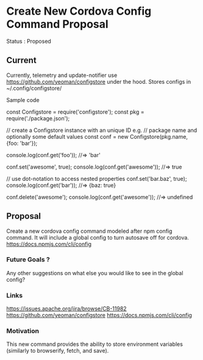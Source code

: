 # Create New Cordova Config Command Proposal
Status : Proposed

## Current
Currently, telemetry and update-notifier use https://github.com/yeoman/configstore under the hood. Stores configs in ~/.config/configstore/

Sample code

const Configstore = require('configstore');
const pkg = require('./package.json');

// create a Configstore instance with an unique ID e.g.
// package name and optionally some default values
const conf = new Configstore(pkg.name, {foo: 'bar'});

console.log(conf.get('foo'));
//=> 'bar'

conf.set('awesome', true);
console.log(conf.get('awesome'));
//=> true

// use dot-notation to access nested properties
conf.set('bar.baz', true);
console.log(conf.get('bar'));
//=> {baz: true}

conf.delete('awesome');
console.log(conf.get('awesome'));
//=> undefined

## Proposal
Create a new cordova config command modeled after npm config command. It will include a global config to turn autosave off for cordova. https://docs.npmjs.com/cli/config

### Future Goals ?
Any other suggestions on what else you would like to see in the global config?

### Links
https://issues.apache.org/jira/browse/CB-11982
https://github.com/yeoman/configstore 
https://docs.npmjs.com/cli/config

### Motivation
This new command provides the ability to store environment variables (similarly to browserify, fetch, and save).